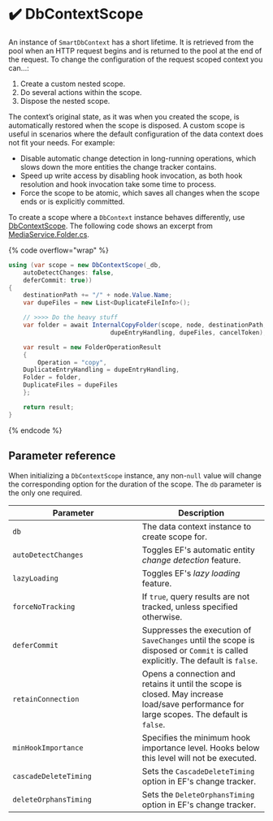 # ✔️ DbContextScope

An instance of `SmartDbContext` has a short lifetime. It is retrieved from the pool when an HTTP request begins and is returned to the pool at the end of the request. To change the configuration of the request scoped context you can...:

1. Create a custom nested scope.
2. Do several actions within the scope.
3. Dispose the nested scope.

The context’s original state, as it was when you created the scope, is automatically restored when the scope is disposed. A custom scope is useful in scenarios where the default configuration of the data context does not fit your needs. For example:

* Disable automatic change detection in long-running operations, which slows down the more entities the change tracker contains.
* Speed up write access by disabling hook invocation, as both hook resolution and hook invocation take some time to process.
* Force the scope to be atomic, which saves all changes when the scope ends or is explicitly committed.

To create a scope where a `DbContext` instance behaves differently, use [DbContextScope](https://github.com/smartstore/Smartstore/blob/main/src/Smartstore/Data/DbContextScope.cs). The following code shows an excerpt from [MediaService.Folder.cs](https://github.com/smartstore/Smartstore/blob/main/src/Smartstore.Core/Content/Media/MediaService.Folder.cs).

{% code overflow="wrap" %}
```csharp
using (var scope = new DbContextScope(_db, 
    autoDetectChanges: false,
    deferCommit: true))
{
    destinationPath += "/" + node.Value.Name;
    var dupeFiles = new List<DuplicateFileInfo>();

    // >>>> Do the heavy stuff
    var folder = await InternalCopyFolder(scope, node, destinationPath,
                            dupeEntryHandling, dupeFiles, cancelToken);

    var result = new FolderOperationResult
    {
        Operation = "copy",
	DuplicateEntryHandling = dupeEntryHandling,
	Folder = folder,
	DuplicateFiles = dupeFiles
    };

    return result;
}
```
{% endcode %}

## Parameter reference

When initializing a `DbContextScope` instance, any non-`null` value will change the corresponding option for the duration of the scope. The `db` parameter is the only one required.

<table><thead><tr><th width="239">Parameter</th><th>Description</th></tr></thead><tbody><tr><td><code>db</code></td><td>The data context instance to create scope for.</td></tr><tr><td><code>autoDetectChanges</code></td><td>Toggles EF's automatic entity <em>change detection</em> feature.</td></tr><tr><td><code>lazyLoading</code></td><td>Toggles EF's <em>lazy loading</em> feature.</td></tr><tr><td><code>forceNoTracking</code></td><td>If <code>true</code>, query results are not tracked, unless specified otherwise.</td></tr><tr><td><code>deferCommit</code></td><td>Suppresses the execution of <code>SaveChanges</code> until the scope is disposed or <code>Commit</code> is called explicitly. The default is <code>false</code>.</td></tr><tr><td><code>retainConnection</code></td><td>Opens a connection and retains it until the scope is closed. May increase load/save performance for large scopes. The default is <code>false</code>.</td></tr><tr><td><code>minHookImportance</code></td><td>Specifies the minimum hook importance level. Hooks below this level will not be executed.</td></tr><tr><td><code>cascadeDeleteTiming</code></td><td>Sets the <code>CascadeDeleteTiming</code> option in EF's change tracker.</td></tr><tr><td><code>deleteOrphansTiming</code></td><td>Sets the <code>DeleteOrphansTiming</code> option in EF's change tracker.</td></tr></tbody></table>
